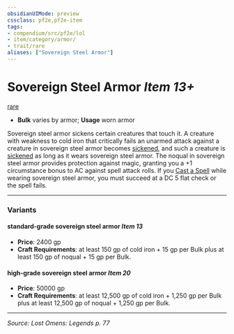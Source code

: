 ```yaml
---
obsidianUIMode: preview
cssclass: pf2e,pf2e-item
tags:
- compendium/src/pf2e/lol
- item/category/armor/
- trait/rare
aliases: ["Sovereign Steel Armor"]
---
```

# Sovereign Steel Armor *Item 13+*  
[rare](rules/traits/rare.md "Rare Rarity Trait")  

- **Bulk** varies by armor; **Usage** worn armor

Sovereign steel armor sickens certain creatures that touch it. A creature with weakness to cold iron that critically fails an unarmed attack against a creature in sovereign steel armor becomes [sickened](rules/conditions.md#Sickened), and such a creature is [sickened](rules/conditions.md#Sickened) as long as it wears sovereign steel armor. The noqual in sovereign steel armor provides protection against magic, granting you a +1 circumstance bonus to AC against spell attack rolls. If you [Cast a Spell](rules/actions/cast-a-spell.md) while wearing sovereign steel armor, you must succeed at a DC 5 flat check or the spell fails.

---

### Variants

#### standard-grade sovereign steel armor *Item 13*

- **Price**: 2400 gp
- **Craft Requirements**: at least 150 gp of cold iron + 15 gp per Bulk plus at least 150 gp of noqual + 15 gp per Bulk.

#### high-grade sovereign steel armor *Item 20*

- **Price**: 50000 gp
- **Craft Requirements**: at least 12,500 gp of cold iron + 1,250 gp per Bulk plus at least 12,500 gp of noqual + 1,250 gp per Bulk.

---
*Source: Lost Omens: Legends p. 77*